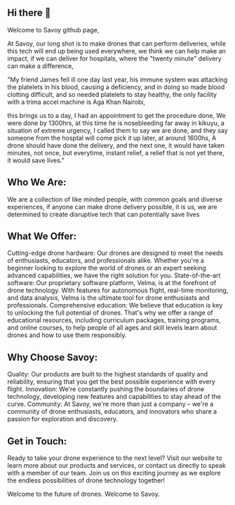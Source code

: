 ## Hi there 👋
Welcome to Savoy github page,

At Savoy, our long shot is to make drones that can perform deliveries, while this tech will end up being used everywhere, we think we can help make an impact, if we can deliver for hospitals, where the "twenty minute" delivery can make a difference,   

"My friend James fell ill one day last year, his immune system was attacking the platelets in his blood, causing a deficiency, and in doing so made blood clotting difficult, and so needed platelets to stay healthy, the only facility with a trima accel machine is Aga Khan Nairobi, 

this brings us to a day, I had an appointment to get the procedure done, 
We were done by 1300hrs, at this time he is nosebleeding far away in kikuyu, a situation of extreme urgency,  I called them to say we are done, and they say someone from the hosptal will come pick it up later, at around 1600hs, 
A drone should have done the delivery, and the next one, it would have taken minutes, not once, but everytime, instant relief, a relief that is not yet there, it would save lives."


## Who We Are:
We are a collection of like minded people, with common goals and diverse experiences, if anyone can make drone delivery possible, it is us, we are determined to create disruptive tech that can potentially save lives

## What We Offer:
Cutting-edge drone hardware: Our drones are designed to meet the needs of enthusiasts, educators, and professionals alike. Whether you're a beginner looking to explore the world of drones or an expert seeking advanced capabilities, we have the right solution for you.
State-of-the-art software: Our proprietary software platform, Velma, is at the forefront of drone technology. With features for autonomous flight, real-time monitoring, and data analysis, Velma is the ultimate tool for drone enthusiasts and professionals.
Comprehensive education: We believe that education is key to unlocking the full potential of drones. That's why we offer a range of educational resources, including curriculum packages, training programs, and online courses, to help people of all ages and skill levels learn about drones and how to use them responsibly.

## Why Choose Savoy:
Quality: Our products are built to the highest standards of quality and reliability, ensuring that you get the best possible experience with every flight.
Innovation: We're constantly pushing the boundaries of drone technology, developing new features and capabilities to stay ahead of the curve.
Community: At Savoy, we're more than just a company – we're a community of drone enthusiasts, educators, and innovators who share a passion for exploration and discovery.

## Get in Touch:
Ready to take your drone experience to the next level? Visit our website to learn more about our products and services, or contact us directly to speak with a member of our team. Join us on this exciting journey as we explore the endless possibilities of drone technology together!

Welcome to the future of drones. Welcome to Savoy.
